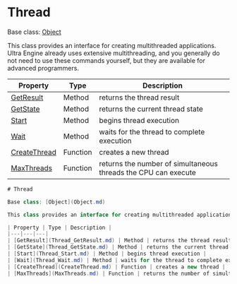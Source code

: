 # Thread

Base class: [Object](Object.md)

This class provides an interface for creating multithreaded applications. Ultra Engine already uses extensive multithreading, and you generally do not need to use these commands yourself, but they are available for advanced programmers.

| Property | Type | Description |
|---|---|---|
| [GetResult](Thread_GetResult.md) | Method | returns the thread result |
| [GetState](Thread_GetState.md) | Method | returns the current thread state |
| [Start](Thread_Start.md) | Method | begins thread execution |
| [Wait](Thread_Wait.md) | Method | waits for the thread to complete execution |
| [CreateThread](CreateThread.md) | Function | creates a new thread |
| [MaxThreads](MaxThreads.md) | Function | returns the number of simultaneous threads the CPU can execute |

```csharp
# Thread

Base class: [Object](Object.md)

This class provides an interface for creating multithreaded applications. Ultra Engine already uses extensive multithreading, and you generally do not need to use these commands yourself, but they are available for advanced programmers.

| Property | Type | Description |
|---|---|---|
| [GetResult](Thread_GetResult.md) | Method | returns the thread result |
| [GetState](Thread_GetState.md) | Method | returns the current thread state |
| [Start](Thread_Start.md) | Method | begins thread execution |
| [Wait](Thread_Wait.md) | Method | waits for the thread to complete execution |
| [CreateThread](CreateThread.md) | Function | creates a new thread |
| [MaxThreads](MaxThreads.md) | Function | returns the number of simultaneous threads the CPU can execute |
```